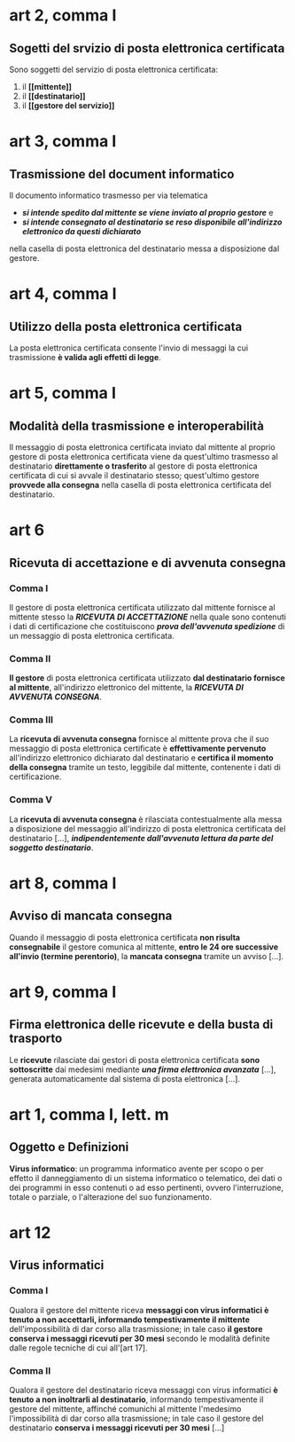 # art 2, comma I
## Sogetti del srvizio di posta elettronica certificata
Sono soggetti del servizio di posta elettronica certificata:
1. il **[[mittente]]**
2. il **[[destinatario]]**
3. il **[[gestore del servizio]]**

# art 3, comma I
## Trasmissione del document informatico
Il documento informatico trasmesso per via telematica 
- **_si intende spedito dal mittente se viene inviato al proprio gestore_** e 
- **_si intende consegnato al destinatario se reso disponibile all'indirizzo elettronico da questi dichiarato_**

nella casella di posta elettronica del destinatario messa a disposizione dal gestore.

# art 4, comma I
## Utilizzo della posta elettronica certificata
La posta elettronica certificata consente l'invio di messaggi la cui trasmissione **è valida agli effetti di legge**.

# art 5, comma I
## Modalità della trasmissione e interoperabilità
Il messaggio di posta elettronica certificata inviato dal mittente al proprio gestore di posta elettronica certificata viene da quest'ultimo trasmesso al destinatario **direttamente o trasferito** al gestore di posta elettronica certificata di cui si avvale il destinatario stesso; quest'ultimo gestore **provvede alla consegna** nella casella di posta elettronica certificata del destinatario.

# art 6
## Ricevuta di accettazione e di avvenuta consegna
### Comma I
Il gestore di posta elettronica certificata utilizzato dal mittente fornisce al mittente stesso la **_RICEVUTA DI ACCETTAZIONE_** nella quale sono contenuti i dati di certificazione che costituiscono **_prova dell'avvenuta spedizione_** di un messaggio di posta elettronica certificata.

### Comma II
**Il gestore** di posta elettronica certificata utilizzato **dal destinatario fornisce al mittente**, all'indirizzo elettronico del mittente, la **_RICEVUTA DI AVVENUTA CONSEGNA_**.

### Comma III
La **ricevuta di avvenuta consegna** fornisce al mittente prova che il suo messaggio di posta elettronica certificate è **effettivamente pervenuto** all'indirizzo elettronico dichiarato dal destinatario e **certifica il momento della consegna** tramite un testo, leggibile dal mittente, contenente i dati di certificazione.

### Comma V
La **ricevuta di avvenuta consegna** è rilasciata contestualmente alla messa a disposizione del messaggio all'indirizzo di posta elettronica certificata del destinatario \[...], **_indipendentemente dall'avvenuta lettura da parte del soggetto destinatario_**.

# art 8, comma I
## Avviso di mancata consegna
Quando il messaggio di posta elettronica certificata **non risulta consegnabile** il gestore comunica al mittente, **entro le 24 ore successive all'invio (termine perentorio)**, la **mancata consegna** tramite un avviso \[...].

# art 9, comma I
## Firma elettronica delle ricevute e della busta di trasporto
Le **ricevute** rilasciate dai gestori di posta elettronica certificata **sono sottoscritte** dai medesimi mediante **_una firma elettronica avanzata_** \[...], generata automaticamente dal sistema di posta elettronica \[...].

# art 1, comma I, lett. m
## Oggetto e Definizioni
**Virus informatico**: un programma informatico avente per scopo o per effetto il danneggiamento di un sistema informatico o telematico, dei dati o dei programmi in esso contenuti o ad esso pertinenti, ovvero l'interruzione, totale o parziale, o l'alterazione del suo funzionamento.

# art 12
## Virus informatici
### Comma I
Qualora il gestore del mittente riceva **messaggi con virus informatici è tenuto a non accettarli, informando tempestivamente il mittente** dell'impossibilità di dar corso alla trasmissione; in tale caso **il gestore conserva i messaggi ricevuti per 30 mesi** secondo le modalità definite dalle regole tecniche di cui all'[art 17].

### Comma II
Qualora il gestore del destinatario riceva messaggi con virus informatici **è tenuto a non inoltrarli al destinatario**, informando tempestivamente il gestore del mittente, affinché comunichi al mittente l'medesimo l'impossibilità  di dar corso alla trasmissione; in tale caso il gestore del destinatario **conserva i messaggi ricevuti per 30 mesi** \[...]